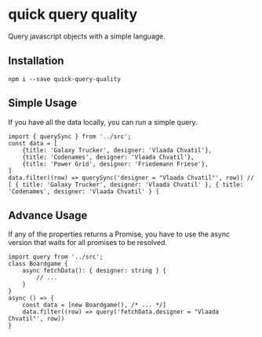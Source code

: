 # quick query quality

Query javascript objects with a simple language.

## Installation

```
npm i --save quick-query-quality
```

## Simple Usage

If you have all the data locally, you can run a simple query.

```
import { querySync } from '../src';
const data = [
    {title: 'Galaxy Trucker', designer: 'Vlaada Chvatil'},
    {title: 'Codenames', designer: 'Vlaada Chvatil'},
    {title: 'Power Grid', designer: 'Friedemann Friese'},
]
data.filter((row) => querySync('designer = "Vlaada Chvatil"', row)) //  [ { title: 'Galaxy Trucker', designer: 'Vlaada Chvatil' }, { title: 'Codenames', designer: 'Vlaada Chvatil' } ]
```

## Advance Usage

If any of the properties returns a Promise, you have to use the async version that waits for all promises to be resolved.

```
import query from '../src';
class Boardgame {
    async fetchData(): { designer: string } {
        // ...
    }
}
async () => {
    const data = [new Boardgame(), /* ... */]
    data.filter((row) => query('fetchData.designer = "Vlaada Chvatil"', row))
}
```
